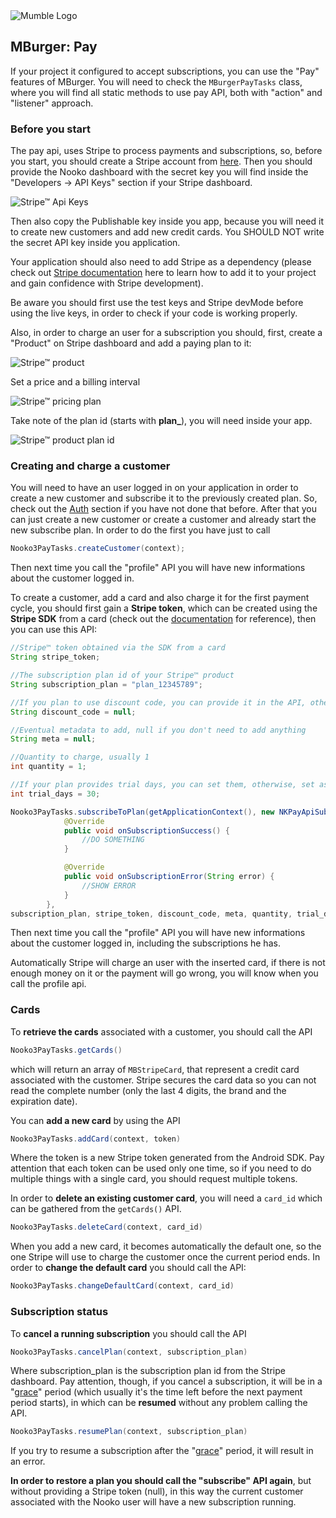 <img src="https://mumbleideas.it/wp-content/uploads/2017/12/Mumble-anim-300.gif" alt="Mumble Logo" title="Mumble Logo">



## MBurger: Pay

If your project it configured to accept subscriptions, you can use the "Pay" features of MBurger.
You will need to check the `MBurgerPayTasks` class, where you will find all static methods to use pay API, both with "action" and "listener" approach.



### Before you start

The pay api, uses Stripe to process payments and subscriptions, so, before you start, you should create a Stripe account from [here](https://dashboard.stripe.com/login). Then you should provide the Nooko dashboard with the secret key you will find inside the "Developers -> API Keys" section if your Stripe dashboard.

![Stripe™ Api Keys](https://raw.githubusercontent.com/Mumble-SRL/MBurger/develop/Images/stripe_dashboard_keys.JPG?token=ATfTHckVNUbXF1p62fx4FUrbjbarAfUBks5bml8hwA%3D%3D)

Then also copy the Publishable key inside you app, because you will need it to create new customers and add new credit cards. You SHOULD NOT write the secret API key inside you application.

Your application should also need to add Stripe as a dependency (please check out [Stripe documentation](https://stripe.com/docs/mobile/android) here to learn how to add it to your project and gain confidence with Stripe development).

Be aware you should first use the test keys and Stripe devMode before using the live keys, in order to check if your code is working properly.

Also, in order to charge an user for a subscription you should, first, create a "Product" on Stripe dashboard and add a paying plan to it:

![Stripe™ product](https://raw.githubusercontent.com/Mumble-SRL/MBurger/develop/Images/stripe_product.JPG?token=ATfTHaL6jftW8SyXRM-Kif9_owXZTeWtks5bml7HwA%3D%3D)


Set a price and a billing interval

![Stripe™ pricing plan](https://raw.githubusercontent.com/Mumble-SRL/MBurger/develop/Images/stripe_product_payment.JPG?token=ATfTHfC49xMt5cVP3Z4b459_nz--SwAtks5bml8GwA%3D%3D)



Take note of the plan id (starts with **plan_**), you will need inside your app.

![Stripe™ product plan id](https://raw.githubusercontent.com/Mumble-SRL/MBurger/develop/Images/stripe_product_plan.JPG?token=ATfTHZWz1XwgAXRN3bhWAfj4Xlm1_samks5bml7swA%3D%3D)



### Creating and charge a customer

You will need to have an user logged in on your application in order to create a new customer and subscribe it to the previously created plan. So, check out the [Auth](https://github.com/Mumble-SRL/MBurger/tree/develop/mburger/src/main/java/mumble/mburger/sdk/MBAuth) section if you have not done that before.
After that you can just create a new customer or create a customer and already start the new subscribe plan. In order to do the first you have just to call

```java
Nooko3PayTasks.createCustomer(context);
```

Then next time you call the "profile" API you will have new informations about the customer logged in.

To create a customer, add a card and also charge it for the first payment cycle, you should first gain a **Stripe token**, which can be created using the **Stripe SDK** from a card (check out the [documentation](https://stripe.com/docs/mobile/android) for reference), then you can use this API:

```java
//Stripe™ token obtained via the SDK from a card
String stripe_token;

//The subscription plan id of your Stripe™ product
String subscription_plan = "plan_12345789";

//If you plan to use discount code, you can provide it in the API, otherwise leave it null
String discount_code = null;

//Eventual metadata to add, null if you don't need to add anything
String meta = null;

//Quantity to charge, usually 1
int quantity = 1;

//If your plan provides trial days, you can set them, otherwise, set as -1
int trial_days = 30;

Nooko3PayTasks.subscribeToPlan(getApplicationContext(), new NKPayApiSubscribeListener() {
            @Override
            public void onSubscriptionSuccess() {
                //DO SOMETHING
            }

            @Override
            public void onSubscriptionError(String error) {
                //SHOW ERROR
            }
        }, 
subscription_plan, stripe_token, discount_code, meta, quantity, trial_days);
```

Then next time you call the "profile" API you will have new informations about the customer logged in, including the subscriptions he has.

Automatically Stripe will charge an user with the inserted card, if there is not enough money on it or the payment will go wrong, you will know when you call the profile api.



### Cards

To **retrieve the cards** associated with a customer, you should call the API

```java
Nooko3PayTasks.getCards()
```

which will return an array of `MBStripeCard`, that represent a credit card associated with the customer.
Stripe secures the card data so you can not read the complete number (only the last 4 digits, the brand and the expiration date).

You can **add a new card** by using the API

```java
Nooko3PayTasks.addCard(context, token)
```

Where the token is a new Stripe token generated from the Android SDK.
Pay attention that each token can be used only one time, so if you need to do multiple things with a single card, you should request multiple tokens.

In order to **delete an existing customer card**, you will need a `card_id` which can be gathered from the `getCards()` API.

```java
Nooko3PayTasks.deleteCard(context, card_id)
```

When you add a new card, it becomes automatically the default one, so the one Stripe will use to charge the customer once the current period ends. In order to **change the default card** you should call the API:

```java
Nooko3PayTasks.changeDefaultCard(context, card_id)
```



### Subscription status

To **cancel a running subscription** you should call the API

```java
Nooko3PayTasks.cancelPlan(context, subscription_plan)
```

Where subscription_plan is the subscription plan id from the Stripe dashboard.
Pay attention, though, if you cancel a subscription, it will be in a "<u>grace</u>" period (which usually it's the time left before the next payment period starts), in which can be **resumed** without any problem calling the API.

```java
Nooko3PayTasks.resumePlan(context, subscription_plan)
```

If you try to resume a subscription after the "<u>grace</u>" period, it will result in an error.

**In order to restore a plan you should call the "subscribe" API again**, but without providing a Stripe token (null), in this way the current customer associated with the Nooko user will have a new subscription running.

